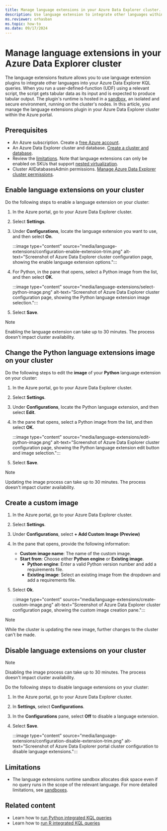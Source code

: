 ```yaml
---
title: Manage language extensions in your Azure Data Explorer cluster.
description: Use language extension to integrate other languages within your Azure Data Explorer KQL queries.
ms.reviewer: orhasban
ms.topic: how-to
ms.date: 09/17/2024
---
```


# Manage language extensions in your Azure Data Explorer cluster

The language extensions feature allows you to use language extension plugins to integrate other languages into your Azure Data Explorer KQL queries. When you run a user-defined-function (UDF) using a relevant script, the script gets tabular data as its input and is expected to produce tabular output. The plugin's runtime is hosted in a [sandbox](/kusto/concepts/sandboxes?view=azure-data-explorer&preserve-view=true), an isolated and secure environment, running on the cluster's nodes. In this article, you manage the language extensions plugin in your Azure Data Explorer cluster within the Azure portal.

## Prerequisites

* An Azure subscription. Create a [free Azure account](https://azure.microsoft.com/free/).
* An Azure Data Explorer cluster and database. [Create a cluster and database](create-cluster-and-database.md).
* Review the [limitations](#limitations). Note that language extensions can only be enabled on SKUs that support [nested virtualization](/kusto/concepts/sandboxes?view=azure-data-explorer&preserve-view=true#vm-sizes-supporting-nested-virtualization).
* Cluster AllDatabasesAdmin permissions. [Manage Azure Data Explorer cluster permissions](manage-cluster-permissions.md).

## Enable language extensions on your cluster

Do the following steps to enable a language extension on your cluster:

1. In the Azure portal, go to your Azure Data Explorer cluster.
1. Select **Settings**.
1. Under **Configurations**, locate the language extension you want to use, and then select **On**.

    :::image type="content" source="media/language-extensions/configuration-enable-extension-trim.png" alt-text="Screenshot of Azure Data Explorer cluster configuration page, showing the enable language extension options.":::

1. For Python, in the pane that opens, select a Python image from the list, and then select **OK**.

    :::image type="content" source="media/language-extensions/select-python-image.png" alt-text="Screenshot of Azure Data Explorer cluster configuration page, showing the Python language extension image selection.":::

1. Select **Save**.

> [!NOTE]
> Enabling the language extension can take up to 30 minutes. The process doesn't impact cluster availability.

## Change the Python language extensions image on your cluster

Do the following steps to edit the **image** of your **Python** language extension on your cluster:

1. In the Azure portal, go to your Azure Data Explorer cluster.
1. Select **Settings**.
1. Under **Configurations**, locate the Python language extension, and then select **Edit**.
1. In the pane that opens, select a Python image from the list, and then select **OK**.

    :::image type="content" source="media/language-extensions/edit-python-image.png" alt-text="Screenshot of Azure Data Explorer cluster configuration page, showing the Python language extension edit button and image selection.":::

1. Select **Save**.

> [!NOTE]
> Updating the image process can take up to 30 minutes. The process doesn't impact cluster availability.

## Create a custom image

1. In the Azure portal, go to your Azure Data Explorer cluster.
1. Select **Settings**.
1. Under **Configurations**, select **+ Add Custom Image (Preview)**
1. In the pane that opens, provide the following information:
    * **Custom image name**: The name of the custom image.
    * **Start from**: Choose either **Python engine** or **Existing image**.
        * **Python engine**: Enter a valid Python version number and add a requirements file.
        * **Existing image**: Select an existing image from the dropdown and add a requirements file.
1. Select **Ok**. 

    :::image type="content" source="media/language-extensions/create-custom-image.png" alt-text="Screenshot of Azure Data Explorer cluster configuration page, showing the custom image creation pane.":::

> [!NOTE]
> While the cluster is updating the new image, further changes to the cluster can't be made.

## Disable language extensions on your cluster

> [!NOTE]
> Disabling the image process can take up to 30 minutes. The process doesn't impact cluster availability.

Do the following steps to disable language extensions on your cluster:

1. In the Azure portal, go to your Azure Data Explorer cluster.
1. In **Settings**, select **Configurations**.
1. In the **Configurations** pane, select **Off** to disable a language extension.
1. Select **Save**.

    :::image type="content" source="media/language-extensions/configuration-disable-extension-trim.png" alt-text="Screenshot of Azure Data Explorer portal cluster configuration to disable language extensions.":::

## Limitations

* The language extensions runtime sandbox allocates disk space even if no query runs in the scope of the relevant language. For more detailed limitations, see [sandboxes](/kusto/concepts/sandboxes?view=azure-data-explorer&preserve-view=true).

## Related content

* Learn how to [run Python integrated KQL queries](/kusto/query/python-plugin?view=azure-data-explorer&preserve-view=true)
* Learn how to [run R integrated KQL queries](/kusto/query/r-plugin?view=azure-data-explorer&preserve-view=true)

